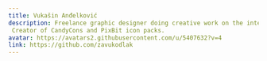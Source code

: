 ```yaml
---
title: Vukašin Anđelković
description: Freelance graphic designer doing creative work on the internet. Creator of CandyCons and PixBit icon packs.
avatar: https://avatars2.githubusercontent.com/u/5407632?v=4
link: https://github.com/zavukodlak
---
```


